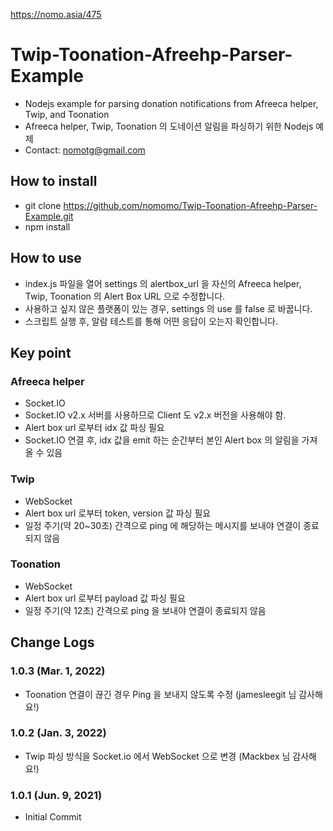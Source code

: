 https://nomo.asia/475

# Twip-Toonation-Afreehp-Parser-Example

- Nodejs example for parsing donation notifications from Afreeca helper, Twip, and Toonation
- Afreeca helper, Twip, Toonation 의 도네이션 알림을 파싱하기 위한 Nodejs 예제
- Contact: nomotg@gmail.com

## How to install

- git clone https://github.com/nomomo/Twip-Toonation-Afreehp-Parser-Example.git
- npm install

## How to use

- index.js 파일을 열어 settings 의 alertbox_url 을 자신의 Afreeca helper, Twip, Toonation 의 Alert Box URL 으로 수정합니다.
- 사용하고 싶지 않은 플랫폼이 있는 경우, settings 의 use 를 false 로 바꿉니다.
- 스크립트 실행 후, 알람 테스트를 통해 어떤 응답이 오는지 확인합니다.

## Key point

### Afreeca helper

- Socket.IO
- Socket.IO v2.x 서버를 사용하므로 Client 도 v2.x 버전을 사용해야 함.
- Alert box url 로부터 idx 값 파싱 필요
- Socket.IO 연결 후, idx 값을 emit 하는 순간부터 본인 Alert box 의 알림을 가져올 수 있음

### Twip

- WebSocket
- Alert box url 로부터 token, version 값 파싱 필요
- 일정 주기(약 20~30초) 간격으로 ping 에 해당하는 메시지를 보내야 연결이 종료되지 않음

### Toonation

- WebSocket
- Alert box url 로부터 payload 값 파싱 필요
- 일정 주기(약 12초) 간격으로 ping 을 보내야 연결이 종료되지 않음

## Change Logs

### 1.0.3 (Mar. 1, 2022)

- Toonation 연결이 끊긴 경우 Ping 을 보내지 않도록 수정 (jamesleegit 님 감사해요!)

### 1.0.2 (Jan. 3, 2022)

- Twip 파싱 방식을 Socket.io 에서 WebSocket 으로 변경 (Mackbex 님 감사해요!)

### 1.0.1 (Jun. 9, 2021)

- Initial Commit
